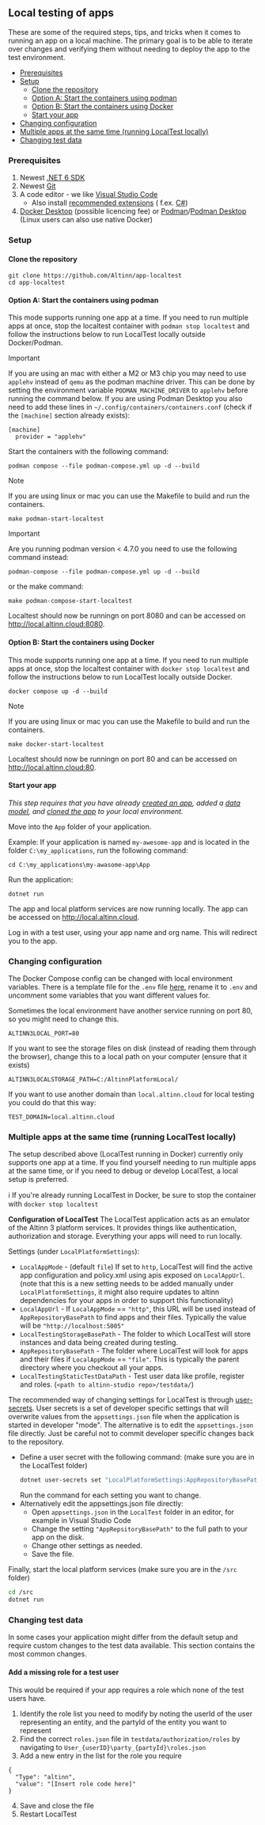 ## Local testing of apps

These are some of the required steps, tips, and tricks when it comes to running an app on a local machine. The primary goal is to be able to iterate over changes and verifying them without needing to deploy the app to the test environment.

- [Prerequisites](#prerequisites)
- [Setup](#setup)
  - [Clone the repository](#clone-the-repository)
  - [Option A: Start the containers using podman](#option-a-start-the-containers-using-podman)
  - [Option B: Start the containers using Docker](#option-b-start-the-containers-using-docker)
  - [Start your app](#start-your-app)
- [Changing configuration](#changing-configuration)
- [Multiple apps at the same time (running LocalTest locally)](#multiple-apps-at-the-same-time-running-localtest-locally)
- [Changing test data](#changing-test-data)

### Prerequisites

1. Newest [.NET 6 SDK](https://dotnet.microsoft.com/download/dotnet/6.0)
2. Newest [Git](https://git-scm.com/downloads)
3. A code editor - we like [Visual Studio Code](https://code.visualstudio.com/Download)
    - Also
      install [recommended extensions](https://code.visualstudio.com/docs/editor/extension-gallery#_workspace-recommended-extensions) (
      f.ex. [C#](https://marketplace.visualstudio.com/items?itemName=ms-vscode.csharp))
4. [Docker Desktop](https://www.docker.com/products/docker-desktop) (possible licencing fee) or [Podman](https://podman.io)/[Podman Desktop](https://podman-desktop.io) (Linux users can also use native Docker)

### Setup

#### Clone the repository

```shell
git clone https://github.com/Altinn/app-localtest
cd app-localtest
 ```

#### Option A: Start the containers using podman

This mode supports running one app at a time. If you need to run multiple apps at once, stop the localtest container with `podman stop localtest` and follow the instructions below to run LocalTest locally outside Docker/Podman.

> [!IMPORTANT]
> If you are using an mac with either a M2 or M3 chip you may need to use `applehv` instead of `qemu` as the podman machine driver. 
> This can be done by setting the environment variable `PODMAN_MACHINE_DRIVER` to `applehv` before running the command below.
> If you are using Podman Desktop you also need to add these lines in `~/.config/containers/containers.conf` (check if the `[machine]` section already exists):
>  
> ```
> [machine]
>   provider = "applehv"
> ```

Start the containers with the following command:

```shell
podman compose --file podman-compose.yml up -d --build
```

> [!NOTE]
> If you are using linux or mac you can use the Makefile to build and run the containers.
> 
> ```shell
> make podman-start-localtest
> ```

> [!IMPORTANT]
> Are you running podman version < 4.7.0 you need to use the following command instead:
> 
> ```shell
> podman-compose --file podman-compose.yml up -d --build
> ```
> 
> or the make command:
> 
> ```shell
> make podman-compose-start-localtest
> ```

Localtest should now be runningn on port 8080 and can be accessed on <http://local.altinn.cloud:8080>.

#### Option B: Start the containers using Docker

This mode supports running one app at a time. If you need to run multiple apps at once, stop the localtest container with `docker stop localtest` and follow the instructions below to run LocalTest locally outside Docker.

```shell
docker compose up -d --build
```
   
> [!NOTE]
> If you are using linux or mac you can use the Makefile to build and run the containers.
> 
> ```shell
> make docker-start-localtest
> ```

Localtest should now be runningn on port 80 and can be accessed on <http://local.altinn.cloud:80>.

#### Start your app
_This step requires that you have already [created an app](https://docs.altinn.studio/app/getting-started/create-app/), added a [data model](https://docs.altinn.studio/app/development/data/data-model/data-models-tool/), and [cloned the app](https://docs.altinn.studio/app/getting-started/local-dev/) to your local environment._

Move into the `App` folder of your application.

Example: If your application is named `my-awesome-app` and is located in the folder `C:\my_applications`, run the following command:

```shell
cd C:\my_applications\my-awasome-app\App
```

Run the application:

 ```shell
 dotnet run
```

The app and local platform services are now running locally. The app can be accessed on <http://local.altinn.cloud>.

Log in with a test user, using your app name and org name. This will redirect you to the app.

### Changing configuration

The Docker Compose config can be changed with local environment variables. There is a
template file for the `.env` file [here](./.env.template), rename it to `.env` and
uncomment some variables that you want different values for.

Sometimes the local environment have another service running on port 80, so you might need to change this.

```dotenv
ALTINN3LOCAL_PORT=80
```

If you want to see the storage files on disk (instead of reading them through the browser), change this to a local
path on your computer (ensure that it exists)

```dotenv
ALTINN3LOCALSTORAGE_PATH=C:/AltinnPlatformLocal/
```

If you want to use another domain than `local.altinn.cloud` for local testing you could do that this way:

```dotenv
TEST_DOMAIN=local.altinn.cloud
```

### Multiple apps at the same time (running LocalTest locally)

The setup described above (LocalTest running in Docker) currently only supports one app at a time. If you find
yourself needing to run multiple apps at the same time, or if you need to debug or develop LocalTest, a local setup is
preferred.

:information_source: If you're already running LocalTest in Docker, be sure to stop the container with `docker stop localtest`

**Configuration of LocalTest**
The LocalTest application acts as an emulator of the Altinn 3 platform services. It provides things like authentication,
authorization and storage. Everything your apps will need to run locally.

Settings (under `LocalPlatformSettings`):

- `LocalAppMode` - (default `file`) If set to `http`, LocalTest will find the active app configuration and policy.xml
  using apis exposed on `LocalAppUrl`. (note that this is a new setting needs to be added manually under
  `LocalPlatformSettings`, it might also require updates to altinn dependencies for your apps in order to support
  this functionality)
- `LocalAppUrl` - If `LocalAppMode` == `"http"`, this URL will be used instead of `AppRepositoryBasePath` to find apps
  and their files. Typically the value will be `"http://localhost:5005"`
- `LocalTestingStorageBasePath` - The folder to which LocalTest will store instances and data being created
  during testing.
- `AppRepositoryBasePath` - The folder where LocalTest will look for apps and their files
  if `LocalAppMode` == `"file"`. This is typically the parent directory where you checkout all your apps.
- `LocalTestingStaticTestDataPath` - Test user data like profile, register and
  roles. (`<path to altinn-studio repo>/testdata/`)

The recommended way of changing settings for LocalTest is through
[user-secrets](https://docs.microsoft.com/en-us/aspnet/core/security/app-secrets?view=aspnetcore-6.0&tabs=windows#set-a-secret).
User secrets is a set of developer specific settings that will overwrite values from the `appsettings.json` file when
the application is started in developer "mode". The alternative is to edit the `appsettings.json` file directly. Just be
careful not to commit developer specific changes back to the repository.

- Define a user secret with the following command:  (make sure you are in the LocalTest folder)
   ```bash
   dotnet user-secrets set "LocalPlatformSettings:AppRepositoryBasePath" "C:\Repos"
   ```
  Run the command for each setting you want to change.
- Alternatively edit the appsettings.json file directly:
    - Open `appsettings.json` in the `LocalTest` folder in an editor, for example in Visual Studio Code
    - Change the setting `"AppRepsitoryBasePath"` to the full path to your app on the disk.
    - Change other settings as needed.
    - Save the file.

Finally, start the local platform services (make sure you are in the `/src` folder)

```bash
cd /src
dotnet run
```

### Changing test data

In some cases your application might differ from the default setup and require custom changes to the test data
available.
This section contains the most common changes.

#### Add a missing role for a test user

This would be required if your app requires a role which none of the test users have.

1. Identify the role list you need to modify by noting the userId of the user representing an entity, and the partyId of
   the entity you want to represent
2. Find the correct `roles.json` file in `testdata/authorization/roles` by navigating
   to `User_{userID}\party_{partyId}\roles.json`
3. Add a new entry in the list for the role you require

  ```
  {
    "Type": "altinn",
    "value": "[Insert role code here]"
  }
  ```

4. Save and close the file
5. Restart LocalTest
